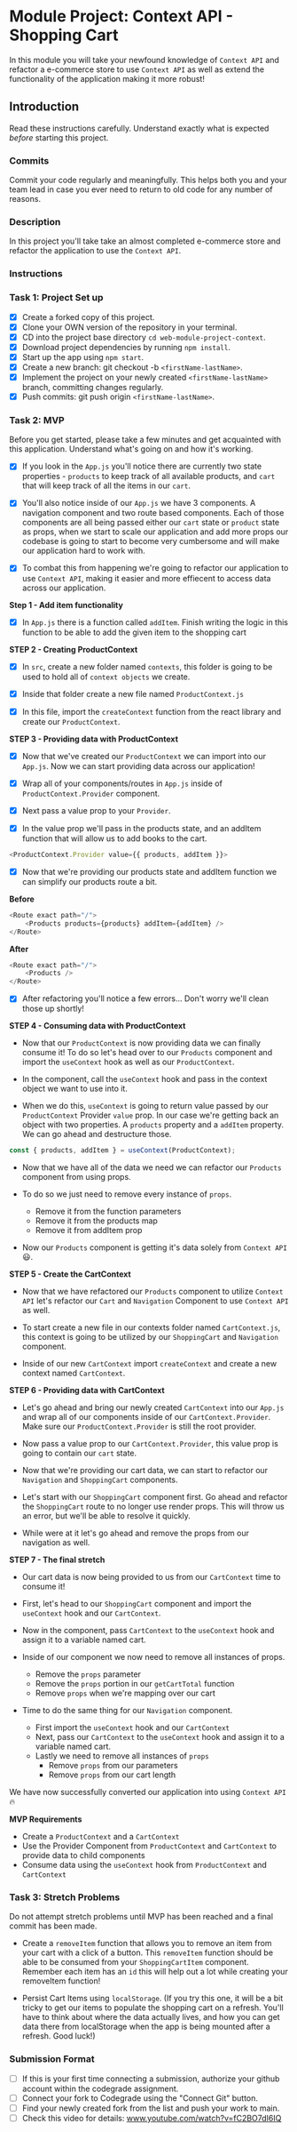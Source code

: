 # Module Project: Context API - Shopping Cart

In this module you will take your newfound knowledge of `Context API` and refactor a e-commerce store to use `Context API` as well as extend the functionality of the application making it more robust!

## Introduction

Read these instructions carefully. Understand exactly what is expected _before_ starting this project.

### Commits

Commit your code regularly and meaningfully. This helps both you and your team lead in case you ever need to return to old code for any number of reasons.

### Description

In this project you'll take take an almost completed e-commerce store and refactor the application to use the `Context API`.

### Instructions

### Task 1: Project Set up

-   [x] Create a forked copy of this project.
-   [x] Clone your OWN version of the repository in your terminal.
-   [x] CD into the project base directory `cd web-module-project-context`.
-   [x] Download project dependencies by running `npm install`.
-   [x] Start up the app using `npm start`.
-   [x] Create a new branch: git checkout -b `<firstName-lastName>`.
-   [x] Implement the project on your newly created `<firstName-lastName>` branch, committing changes regularly.
-   [x] Push commits: git push origin `<firstName-lastName>`.

### Task 2: MVP

Before you get started, please take a few minutes and get acquainted with this application. Understand what's going on and how it's working.

-   [x] If you look in the `App.js` you'll notice there are currently two state properties - `products` to keep track of all available products, and `cart` that will keep track of all the items in our `cart`.

-   [x] You'll also notice inside of our `App.js` we have 3 components. A navigation component and two route based components. Each of those components are all being passed either our `cart` state or `product` state as props, when we start to scale our application and add more props our codebase is going to start to become very cumbersome and will make our application hard to work with.

-   [x] To combat this from happening we're going to refactor our application to use `Context API`, making it easier and more effiecent to access data across our application.

**Step 1 - Add item functionality**

-   [x] In `App.js` there is a function called `addItem`. Finish writing the logic in this function to be able to add the given item to the shopping cart

**STEP 2 - Creating ProductContext**

-   [x] In `src`, create a new folder named `contexts`, this folder is going to be used to hold all of `context objects` we create.

-   [x] Inside that folder create a new file named `ProductContext.js`

-   [x] In this file, import the `createContext` function from the react library and create our `ProductContext`.

**STEP 3 - Providing data with ProductContext**

-   [x] Now that we've created our `ProductContext` we can import into our `App.js`. Now we can start providing data across our application!

-   [x] Wrap all of your components/routes in `App.js` inside of `ProductContext.Provider` component.

-   [x] Next pass a value prop to your `Provider`.

-   [x] In the value prop we'll pass in the products state, and an addItem function that will allow us to add books to the cart.

```js
<ProductContext.Provider value={{ products, addItem }}>
```

-   [x] Now that we're providing our products state and addItem function we can simplify our products route a bit.

**Before**

```js
<Route exact path="/">
	<Products products={products} addItem={addItem} />
</Route>
```

**After**

```js
<Route exact path="/">
	<Products />
</Route>
```

-   [x] After refactoring you'll notice a few errors... Don't worry we'll clean those up shortly!

**STEP 4 - Consuming data with ProductContext**

-   Now that our `ProductContext` is now providing data we can finally consume it! To do so let's head over to our `Products` component and import the `useContext` hook as well as our `ProductContext`.

-   In the component, call the `useContext` hook and pass in the context object we want to use into it.

-   When we do this, `useContext` is going to return value passed by our `ProductContext` Provider `value` prop. In our case we're getting back an object with two properties. A `products` property and a `addItem` property. We can go ahead and destructure those.

```js
const { products, addItem } = useContext(ProductContext);
```

-   Now that we have all of the data we need we can refactor our `Products` component from using props.

-   To do so we just need to remove every instance of `props`.

    -   Remove it from the function parameters
    -   Remove it from the products map
    -   Remove it from addItem prop

-   Now our `Products` component is getting it's data solely from `Context API` 😃.

**STEP 5 - Create the CartContext**

-   Now that we have refactored our `Products` component to utilize `Context API` let's refactor our `Cart` and `Navigation` Component to use `Context API` as well.

-   To start create a new file in our contexts folder named `CartContext.js`, this context is going to be utilized by our `ShoppingCart` and `Navigation` component.

-   Inside of our new `CartContext` import `createContext` and create a new context named `CartContext`.

**STEP 6 - Providing data with CartContext**

-   Let's go ahead and bring our newly created `CartContext` into our `App.js` and wrap all of our components inside of our `CartContext.Provider`. Make sure our `ProductContext.Provider` is still the root provider.

-   Now pass a value prop to our `CartContext.Provider`, this value prop is going to contain our `cart` state.

-   Now that we're providing our cart data, we can start to refactor our `Navigation` and `ShoppingCart` components.

-   Let's start with our `ShoppingCart` component first. Go ahead and refactor the `ShoppingCart` route to no longer use render props. This will throw us an error, but we'll be able to resolve it quickly.

-   While were at it let's go ahead and remove the props from our navigation as well.

**STEP 7 - The final stretch**

-   Our cart data is now being provided to us from our `CartContext` time to consume it!

-   First, let's head to our `ShoppingCart` component and import the `useContext` hook and our `CartContext`.

-   Now in the component, pass `CartContext` to the `useContext` hook and assign it to a variable named cart.

-   Inside of our component we now need to remove all instances of props.

    -   Remove the `props` parameter
    -   Remove the `props` portion in our `getCartTotal` function
    -   Remove `props` when we're mapping over our cart

-   Time to do the same thing for our `Navigation` component.
    -   First import the `useContext` hook and our `CartContext`
    -   Next, pass our `CartContext` to the `useContext` hook and assign it to a variable named cart.
    -   Lastly we need to remove all instances of `props`
        -   Remove `props` from our parameters
        -   Remove `props` from our cart length

We have now successfully converted our application into using `Context API` 🔥

**MVP Requirements**

-   Create a `ProductContext` and a `CartContext`
-   Use the Provider Component from `ProductContext` and `CartContext` to provide data to child components
-   Consume data using the `useContext` hook from `ProductContext` and `CartContext`

### Task 3: Stretch Problems

Do not attempt stretch problems until MVP has been reached and a final commit has been made.

-   Create a `removeItem` function that allows you to remove an item from your cart with a click of a button. This `removeItem` function should be able to be consumed from your `ShoppingCartItem` component.
    Remember each item has an `id` this will help out a lot while creating your removeItem function!

-   Persist Cart Items using `localStorage`. (If you try this one, it will be a bit tricky to get our items to populate the shopping cart on a refresh. You'll have to think about where the data actually lives, and how you can get data there from localStorage when the app is being mounted after a refresh. Good luck!)

### Submission Format

-   [ ] If this is your first time connecting a submission, authorize your github account within the codegrade assignment.
-   [ ] Connect your fork to Codegrade using the "Connect Git" button.
-   [ ] Find your newly created fork from the list and push your work to main.
-   [ ] Check this video for details: www.youtube.com/watch?v=fC2BO7dI6IQ
